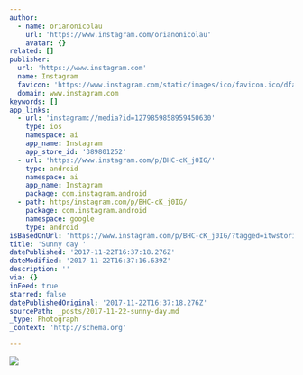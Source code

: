 ```yaml
---
author:
  - name: orianonicolau
    url: 'https://www.instagram.com/orianonicolau'
    avatar: {}
related: []
publisher:
  url: 'https://www.instagram.com'
  name: Instagram
  favicon: 'https://www.instagram.com/static/images/ico/favicon.ico/dfa85bb1fd63.ico'
  domain: www.instagram.com
keywords: []
app_links:
  - url: 'instagram://media?id=1279859858959450630'
    type: ios
    namespace: ai
    app_name: Instagram
    app_store_id: '389801252'
  - url: 'https://www.instagram.com/p/BHC-cK_j0IG/'
    type: android
    namespace: ai
    app_name: Instagram
    package: com.instagram.android
  - path: https/instagram.com/p/BHC-cK_j0IG/
    package: com.instagram.android
    namespace: google
    type: android
isBasedOnUrl: 'https://www.instagram.com/p/BHC-cK_j0IG/?tagged=itwstories'
title: 'Sunny day '
datePublished: '2017-11-22T16:37:18.276Z'
dateModified: '2017-11-22T16:37:16.639Z'
description: ''
via: {}
inFeed: true
starred: false
datePublishedOriginal: '2017-11-22T16:37:18.276Z'
sourcePath: _posts/2017-11-22-sunny-day.md
_type: Photograph
_context: 'http://schema.org'

---
```

![](https://scontent-iad3-1.cdninstagram.com/t51.2885-15/e35/13437173_640070849489314_888859346_n.jpg)